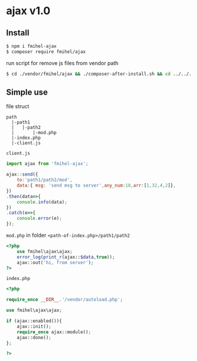 # ajax v1.0

## Install 

```bash
$ npm i fmihel-ajax
$ composer require fmihel/ajax 
```
run script for remove js files from vendor path 
```bash
$ cd ./vendor/fmihel/ajax && ./composer-after-install.sh && cd ../../../

```

## Simple use
file struct
```
path
  |-path1
  |   |-path2
  |       |-mod.php
  |-index.php
  |-client.js
```

```client.js```
```js 
import ajax from 'fmihel-ajax';

ajax::send({
    to:'path1/path2/mod',
    data:{ msg: 'send msg to server',any_num:10,arr:[1,32,4,2]},
})
.then(data=>{
    console.info(data);
})
.catch(e=>{
    console.error(e);
});

```

```mod.php``` in folder ```<path-of-index.php>/path1/path2```
```php
<?php
    use fmihel\ajax\ajax;
    error_log(print_r(ajax::$data,true));
    ajax::out('hi, from server');
?>
```



```index.php```
```php
<?php

require_once __DIR__.'/vendor/autoload.php';

use fmihel\ajax\ajax;

if (ajax::enabled()){
    ajax::init();
    require_once ajax::module();
    ajax::done();
};

?>
```
